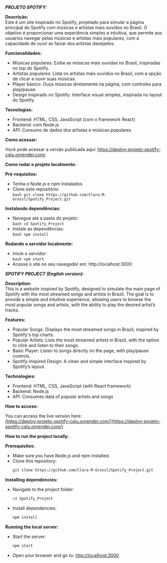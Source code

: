 ***PROJETO SPOTIFY:***    

**Descrição:**     
      Este é um site inspirado no Spotify, projetado para simular a página principal do Spotify com músicas e artistas mais ouvidos no Brasil. O objetivo é proporcionar uma experiência simples e intuitiva, que permite aos usuários navegar pelas músicas e artistas mais populares, com a capacidade de ouvir as faixar dos artistas desejados.

**Funcionalidades:**
 - Músicas populares: Exibe as músicas mais ouvidas no Brasil, inspiradas no top do Spotify.
 - Artistas populares: Lista os artistas mais ouvidos no Brasil, com a opção de clicar e ouvir suas músicas.
 - Player básico: Ouça músicas diretamente na página, com controles para play/pause.
 - Design inspirado no Spotify: Interface visual simples, inspirada no layout do Spotify.

**Tecnologias:**
 - Frontend: HTML, CSS, JavaScript (com o framework React)
 - Backend: com Node.js
 - API: Consumo de dados dos artistas e músicas populares

**Como acessar:** 

Você pode acessar a versão publicada aqui:
      https://deploy-projeto-spotify-cqiu.onrender.com/

**Como rodar o projeto localmente:** 

  **Pré-requisitos:**
   - Tenha o Node.js e npm instalados
   - Clone este repositório:  
	  ```bash git clone https://github.com/Clara-M-Grossl/Spotify_Project.git ```

 **Instalando dependências:**  
   - Navegue até a pasta do projeto:  
   ```bash cd Spotify_Project```  
   - Instale as dependências:  
	 ```bash npm install```

**Rodando o servidor localmente:**  
   - Inicie o servidor:  
	 ```bash npm start```
   - Acesse o site no seu navegador em: http://localhost:3000  




***SPOTIFY PROJECT (English version):***

**Description:**  
This is a website inspired by Spotify, designed to simulate the main page of Spotify with the most streamed songs and artists in Brazil. The goal is to provide a simple and intuitive experience, allowing users to browse the most popular songs and artists, with the ability to play the desired artist’s tracks.

**Features:**
- Popular Songs: Displays the most streamed songs in Brazil, inspired by Spotify's top charts.
- Popular Artists: Lists the most streamed artists in Brazil, with the option to click and listen to their songs.
- Basic Player: Listen to songs directly on the page, with play/pause controls.
- Spotify-Inspired Design: A clean and simple interface inspired by Spotify’s layout.

**Technologies:**
- Frontend: HTML, CSS, JavaScript (with React framework)
- Backend: Node.js
- API: Consumes data of popular artists and songs

**How to access:**  

You can access the live version here:  
[https://deploy-projeto-spotify-cqiu.onrender.com/](https://deploy-projeto-spotify-cqiu.onrender.com/)

**How to run the project locally:**  

**Prerequisites:**
- Make sure you have Node.js and npm installed.
- Clone this repository:  
  ```bash
  git clone https://github.com/Clara-M-Grossl/Spotify_Project.git
  ```

**Installing dependencies:**  
- Navigate to the project folder:  
  ```bash
  cd Spotify_Project
  ```
- Install dependencies:  
  ```bash
  npm install
  ```

**Running the local server:**  
- Start the server:  
  ```bash
  npm start
  ```
- Open your browser and go to: [http://localhost:3000](http://localhost:3000)
